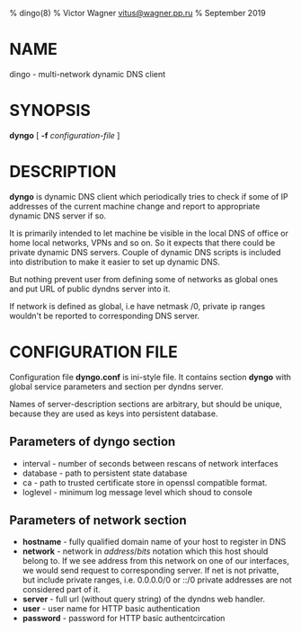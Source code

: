 % dingo(8)
% Victor Wagner <vitus@wagner.pp.ru>
% September 2019

NAME
====

dingo - multi-network dynamic DNS client

SYNOPSIS
========

**dyngo** [ **-f** *configuration-file* ]

DESCRIPTION
===========

**dyngo** is dynamic DNS client which periodically tries to check if
some of IP addresses of the current machine change and report to
appropriate dynamic DNS server if so.

It is primarily intended to let machine be visible in the local DNS 
of office or home local networks, VPNs and so on. So it expects that
there could be private dynamic DNS servers. Couple of dynamic DNS
scripts is included into distribution to make it easier to set up
dynamic DNS.

But nothing prevent user from defining some of networks as global
ones and put URL of public dyndns server into it.

If network is defined as global, i.e have netmask /0, private ip ranges
wouldn't be reported to corresponding DNS server.

CONFIGURATION FILE
==================

Configuration file **dyngo.conf** is ini-style file. It contains section
**dyngo** with global service parameters and section per dyndns server.

Names of server-description sections are arbitrary, but should be
unique, because they are used as keys into persistent database.

Parameters of **dyngo** section
-------------------------------

* interval - number of seconds between rescans of network interfaces
* database - path to persistent state database
* ca - path to trusted certificate store in openssl compatible format.
* loglevel - minimum log message level which shoud to console

Parameters of network section
-----------------------------

* **hostname** - fully qualified domain name of your host to register in DNS
* **network** - network in *address*/*bits* notation which this host
should belong to. If we see address from this network on one of our
interfaces, we would send request to  corresponding server. If net is
not privatte, but include private ranges, i.e. 0.0.0.0/0 or ::/0 private
addresses are not considered part of it.
* **server** - full url (without query string) of the dyndns web  handler.
* **user** - user name for HTTP basic authentication
* **password** - password for HTTP basic authentcircation


